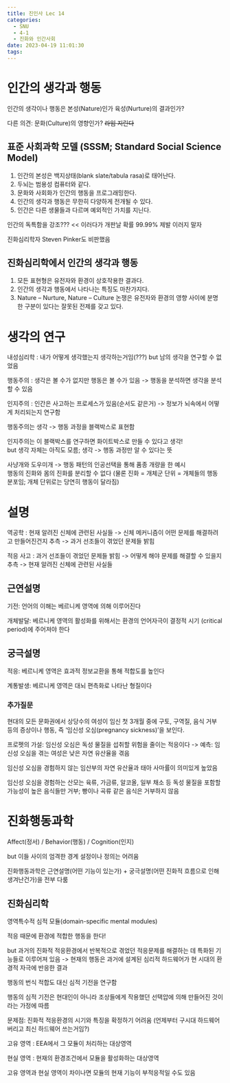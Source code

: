 ```yaml
---
title: 진인사 Lec 14
categories:
  - SNU
  - 4-1
  - 진화와 인간사회
date: 2023-04-19 11:01:30
tags:
---
```


# 인간의 생각과 행동

인간의 생각이나 행동은 본성(Nature)인가 육성(Nurture)의 결과인가?

다른 의견: 문화(Culture)의 영향인가? ~~라임 지린다~~

## 표준 사회과학 모델 (SSSM; Standard Social Science Model)

1. 인간의 본성은 백지상태(blank slate/tabula rasa)로 태어난다.
1. 두뇌는 범용성 컴퓨터와 같다.
1. 문화와 사회화가 인간의 행동을 프로그래밍한다.
1. 인간의 생각과 행동은 무한히 다양하게 전개될 수 있다.
1. 인간은 다른 생물들과 다르며 예외적인 가치를 지닌다.

인간의 독특함을 강조??? << 이러다가 개판날 확률 99.99% 제발 이러지 말자

진화심리학자 Steven Pinker도 비판했음

## 진화심리학에서 인간의 생각과 행동

1. 모든 표현형은 유전자와 환경이 상호작용한 결과다.
1. 인간의 생각과 행동에서 나타나는 특징도 마찬가지다.
1. Nature – Nurture, Nature – Culture 논쟁은 유전자와 환경의 영향 사이에 분명한 구분이 있다는 잘못된 전제를 갖고 있다.

# 생각의 연구

내성심리학
: 내가 어떻게 생각했는지 생각하는거임(???) but 남의 생각을 연구할 수 없었음

행동주의
: 생각은 볼 수가 없지만 행동은 볼 수가 있음 -> 행동을 분석하면 생각을 분석할 수 있음

인지주의
: 인간은 사고하는 프로세스가 있음(순서도 같은거) -> 정보가 뇌속에서 어떻게 처리되는지 연구함

행동주의는 생각 -> 행동 과정을 블랙박스로 표현함

인지주의는 이 블랙박스를 연구하면 화이트박스로 만들 수 있다고 생각!  
but 생각 자체는 아직도 모름; 생각 -> 행동 과정만 알 수 있다는 뜻

사냥개와 도우미개 -> 행동 패턴의 인공선택을 통해 품종 개량을 한 예시  
행동의 진화와 몸의 진화를 분리할 수 없다 (물론 진화 = 개체군 단위 = 개체들의 행동 분포임; 개체 단위로는 당연히 행동이 달라짐)

# 설명

역공학
: 현재 알려진 신체에 관련된 사실들 -> 신체 메커니즘이 어떤 문제를 해결하려고 만들어진건지 추측 -> 과거 선조들이 겪었던 문제들 밝힘

적응 사고
: 과거 선조들이 겪었던 문제들 밝힘 -> 어떻게 해야 문제를 해결할 수 있을지 추측 -> 현재 알려진 신체에 관련된 사실들

## 근연설명

기전: 언어의 이해는 베르니케 영역에 의해 이루어진다

개체발달: 베르니케 영역의 활성화를 위해서는 환경의 언어자극이 결정적 시기
(critical period)에 주어져야 한다

## 궁극설명

적응: 베르니케 영역은 효과적 정보교환을 통해 적합도를 높인다

계통발생: 베르니케 영역은 대뇌 편측화로 나타난 형질이다

### 추가질문

현대의 모든 문화권에서 상당수의 여성이 임신 첫 3개월 중에
구토, 구역질, 음식 거부 등의 증상이나 행동, 즉 ‘임신성 오심(pregnancy sickness)’을 보인다.

프로펫의 가설: 임신성 오심은 독성 물질을 섭취할 위험을 줄이는 적응이다
-> 예측: 임신성 오심을 겪는 여성은 낮은 자연 유산율을 겪음

임신성 오심을 경험하지 않는 임산부의 자연 유산율과 태아 사마률이 의미있게 높았음

임신성 오심을 경험하는 산모는 육류, 가금류, 알코올, 일부 채소 등 독성 물질을 포함할 가능성이 높은 음식들만 거부; 빵이나 곡류 같은 음식은 거부하지 않음

# 진화행동과학

Affect(정서) / Behavior(행동) / Cognition(인지)

but 이들 사이의 엄격한 경계 설정이나 정의는 어려움

진화행동과학은 근연설명(어떤 기능이 있는가) + 궁극설명(어떤 진화적 흐름으로 인해 생겨난건가)을 전부 다룸

## 진화심리학

영역특수적 심적 모듈(domain-specific mental modules)

적응 때문에 환경에 적합한 행동을 한다!

but 과거의 진화적 적응환경에서 반복적으로 겪었던 적응문제를 해결하는 데 특화된 기능들로 이루어져 있음 -> 현재의 행동은 과거에 설계된 심리적 하드웨어가 현 시대의 환경적
자극에 반응한 결과

행동의 번식 적합도 대신 심적 기전을 연구함

행동의 심적 기전은 현대인이 아니라 조상들에게 작용했던 선택압에 의해 만들어진 것이라는 가정에 따름

문제점: 진화적 적응환경의 시기와 특징을 확정하기 어려움 (언제부터 구시대 하드웨어 버리고 최신 하드웨어 쓰는거임?)

고유 영역
: EEA에서 그 모듈이 처리하는 대상영역

현실 영역
: 현재의 환경조건에서 모듈을 활성화하는 대상영역

고유 영역과 현실 영역이 차이나면 모듈의 현재 기능이 부적응적일 수도 있음

